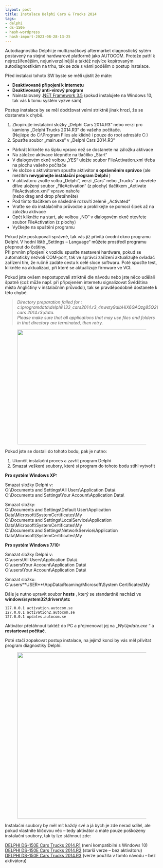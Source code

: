 ```yaml
---
layout: post
title: Instalace Delphi Cars & Trucks 2014
tags:
- delphi
- ds-150e
- hash-wordpress
- hash-import-2023-08-28-13-25
---
```


Autodiagnostika Delphi je multiznačkový aftermarket diagnostický sytém postavený na stejné hardwarové platformě jako AUTOCOM. Protože patří k nejrozšířenějším, nejuniverzálnější a taktéž nejvíce kopírovaným autodiagnostikám na trhu, tak se zde s vámi podělím o postup instalace.

Před instalací tohoto SW byste se měli ujistit že máte:

- **Deaktivované připojení k internetu**
- **Deaktivovaný anti-virový program**
- Nainstalovaný .[NET Framework 3.5](https://www.microsoft.com/cs-cz/download/details.aspx?id=25150) (pokud instalujete na Windows 10, tak vás k tomu systém vyzve sám)

Postup instalace by se měl dodržovat velmi striktně jinak hrozí, že se dostanete k chybě.

1. Zkopírujte instalační složky „Delphi Cars 2014.R3“ nebo verzi pro kamiony „Delphi Trucks 2014.R3“ do vašeho počítače.  
(Nejlépe do C:\Program Files ale klidně i pouze do root adresáře C:\)
2. Spusťte soubor „main.exe“ v „Delphi Cars 2014.R3“

- Párkrát klikněte na šipku vpravo než se dostanete na záložku aktivace
- Na záložce aktivace klepněte na tlačítko „Start“
- V dialogovém okně volbou „YES“ uložte soubor FileActivation.xml třeba na plochu vašeho počítače
- Ve složce s aktivátorem spusťte aktivátor **s oprávněním správce** (ale mezitím **nevypínejte instalační program Delphi** )
- V aktivátoru zvolte volbu „Delphi“, verzi „Cars“ nebo „Trucks“ a otevřete dříve uložený soubor „FileActivation“ (z plochy) tlačítkem „Activate FileActivation.xml“ vpravo nahoře  
(nebo drag and drop přetáhněte)
- Pod tímto tlačítkem se následně rozsvítí zeleně „Activated“
- Vraťte se do instalačního průvodce a proklikejte se pomocí šipek až na záložku aktivace
- Opět klikněte na start, ale volbou „NO“ v dialogovém okně otevřete soubor FileActivation (z plochy)
- Vyčkejte na spuštění programu

Pokud jste postupovali správně, tak vás již přivítá úvodní okno programu Delphi. V hodní liště „Settings – Language“ můžete prostředí programu přepnout do češtiny.  
Při prvním připojení k vozidlu spusťte nastavení hardware, pokud se automaticky nezvolí COM-port, tak ve správci zařízení aktualizujte ovladač zařízení tím, že ručně zadáte cestu k celé sloce softwaru. Poté spusťte test, klikněte na aktualizaci, při které se aktualizuje firmware ve VCI.

Pokud jste ovšem nepostupovali striktně dle návodu nebo jste něco udělali špatně (což může např. při připojeném internetu signalizovat Švédština místo Angličtiny v instalačním průvodci), tak se pravděpodobně dostanete k této chybě.

> _Directory preparation failed for : c:\programdata\delphi\133\_cars2014.r3\_4nwsty9albHIX6GAQzg85Q2\cars 2014.r3\data._  
> _Please make sure that all applications that may use files and folders in that directory are terminated, then retry._

<figure class="wp-block-image"><img decoding="async" loading="lazy" width="782" height="377" src="http://192.168.20.2/wordpress/wp-content/uploads/2019/05/errror.jpg" alt="" class="wp-image-4289" srcset=" __GHOST_URL__ /content/images/wordpress/2019/05/errror.jpg 782w, __GHOST_URL__ /content/images/wordpress/2019/05/errror-300x145.jpg 300w, __GHOST_URL__ /content/images/wordpress/2019/05/errror-768x370.jpg 768w" sizes="(max-width: 782px) 100vw, 782px"></figure>

Pokud jste se dostali do tohoto bodu, pak je nutno:

1. Ukončit instalační proces a zavřít program Delphi
2. Smazat veškeré soubory, které si program do tohoto bodu stihl vytvořit

**Pro systém Windows XP:**

Smazat složky Delphi v:  
C:\Documents and Settings\All Users\Application Data\  
C:\Documents and Settings\Your Account\Application Data\

Smazat složky:  
C:\Documents and Settings\Default User\Application Data\Microsoft\SystemCertificates\My  
C:\Documents and Settings\LocalService\Application Data\Microsoft\SystemCertificates\My  
C:\Documents and Settings\NetworkService\Application Data\Microsoft\SystemCertificates\My

**Pro systém Windows 7/10:**

Smazat složky Delphi v:  
C:\users\All Users\Application Data\  
C:\users\Your Account\Application Data\  
C:\users\Your Account\Application Data\

Smazat složku:  
C:\users\*\*USER\*\*\AppData\Roaming\Microsoft\System Certificates\My

Dále je nutno upravit soubor **hosts** , který se standardně nachází ve **windows\system32\drivers\etc**

    127.0.0.1 activation.autocom.se
    127.0.0.1 activation2.autocom.se
    127.0.0.1 updates.autocom.se

Aktivátor přetáhnout taktéž do PC a přejmenovat jej na „_WyUpdate.exe_ “ a **restartovat počítač**.

Poté stačí zopakovat postup instalace, na jejímž konci by vás měl přivítat program diagnostiky Delphi.

<figure class="wp-block-image size-large"><a href="http://192.168.20.2/wordpress/wp-content/uploads/2020/09/ds150e.png"><img decoding="async" loading="lazy" width="1024" height="546" src="http://192.168.20.2/wordpress/wp-content/uploads/2020/09/ds150e.png" alt="" class="wp-image-4290" srcset=" __GHOST_URL__ /content/images/wordpress/2020/09/ds150e.png 1024w, __GHOST_URL__ /content/images/wordpress/2020/09/ds150e-300x160.png 300w, __GHOST_URL__ /content/images/wordpress/2020/09/ds150e-768x410.png 768w" sizes="(max-width: 1024px) 100vw, 1024px"></a></figure>

Instalační soubory by měl mít každý své a já bych je zde nerad sdílel, ale pokud vlastníte klíčovou věc – tedy aktivátor a máte pouze poškozeny instalační soubory, tak ty lze stáhnout zde:

[DELPHI DS-150E Cars Trucks 2014.R1](https://uloz.to/!kiLNAfS4V0wa/delphi-ds-150e-cars-trucks-2014-r1) (není kompatibilní s Windows 10)  
[DELPHI DS-150E Cars Trucks 2014.R2](https://www.ulozto.cz/!fT3Z9EMrQ/delphi-ds-150e-cars-trucks-2014-r2-rar) (starší verze – bez aktivátoru)  
[DELPHI DS-150E Cars Trucks 2014.R3](https://uloz.to/!biLXCfR6Vove/delphi-ds-150e-cars-trucks-2014-r3-7z) (verze použita v tomto návodu – bez aktivátoru)

<!--kg-card-end: html-->
